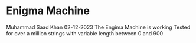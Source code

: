 # Enigma Machine
Muhammad Saad Khan
02-12-2023
The Engima Machine is working
Tested for over a million strings with variable length between 0 and 900
